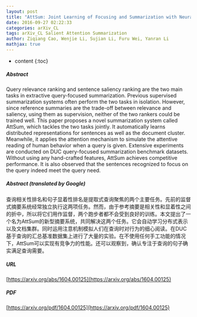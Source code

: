 ```yaml
---
layout: post
title: "AttSum: Joint Learning of Focusing and Summarization with Neural Attention"
date: 2016-09-27 02:22:33
categories: arXiv_CL
tags: arXiv_CL Salient Attention Summarization
author: Ziqiang Cao, Wenjie Li, Sujian Li, Furu Wei, Yanran Li
mathjax: true
---
```


* content
{:toc}

##### Abstract
Query relevance ranking and sentence saliency ranking are the two main tasks in extractive query-focused summarization. Previous supervised summarization systems often perform the two tasks in isolation. However, since reference summaries are the trade-off between relevance and saliency, using them as supervision, neither of the two rankers could be trained well. This paper proposes a novel summarization system called AttSum, which tackles the two tasks jointly. It automatically learns distributed representations for sentences as well as the document cluster. Meanwhile, it applies the attention mechanism to simulate the attentive reading of human behavior when a query is given. Extensive experiments are conducted on DUC query-focused summarization benchmark datasets. Without using any hand-crafted features, AttSum achieves competitive performance. It is also observed that the sentences recognized to focus on the query indeed meet the query need.

##### Abstract (translated by Google)
查询相关性排名和句子显着性排名是提取式查询聚焦的两个主要任务。先前的监督式摘要系统经常独立执行这两项任务。然而，由于参考摘要是相关性和显着性之间的折中，所以将它们用作监督，两个跑步者都不会受到良好的训练。本文提出了一个名为AttSum的新型摘要系统，共同解决这两个任务。它会自动学习分布式表示以及文档集群。同时运用注意机制模拟人们在查询时对行为的细心阅读。在DUC基于查询的汇总基准数据集上进行了大量的实验。在不使用任何手工功能的情况下，AttSum可以实现有竞争力的性能。还可以观察到，确认专注于查询的句子确实满足查询需要。

##### URL
[https://arxiv.org/abs/1604.00125](https://arxiv.org/abs/1604.00125)

##### PDF
[https://arxiv.org/pdf/1604.00125](https://arxiv.org/pdf/1604.00125)

